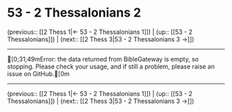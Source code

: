 # 53 - 2 Thessalonians 2

(previous:: [[2 Thess 1|← 53 - 2 Thessalonians 1]]) | (up:: [[53 - 2 Thessalonians]]) | (next:: [[2 Thess 3|53 - 2 Thessalonians 3 →]])

***
[0;31;49mError: the data returned from BibleGateway is empty, so stopping. Please check your usage, and if still a problem, please raise an issue on GitHub.[0m

***

(previous:: [[2 Thess 1|← 53 - 2 Thessalonians 1]]) | (up:: [[53 - 2 Thessalonians]]) | (next:: [[2 Thess 3|53 - 2 Thessalonians 3 →]])
